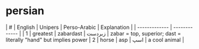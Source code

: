 # persian

| #  | English | Unipers | Perso-Arabic | Explanation |
| ------------- | ------------- |
| 1  | greatest  | zabardast | زبردست | zabar = top, superior; dast = literally
"hand"
but implies power
| 2  | horse  | asp | اسپ  | a cool animal |